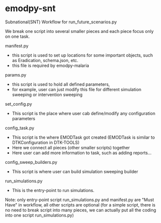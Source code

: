 # emodpy-snt
Subnational(SNT) Workflow for run_future_scenarios.py

We break one script into several smaller pieces and each piece focus only on one task.

manifest.py
- this script is used to set up locations for some important objects, such as Eradication, schema.json, etc.
- this file is required by emodpy-malaria

params.py
- this script is used to hold all defined parameters, 
- for example, user can just modify this file for different simulation sweeping or intervention sweeping

set_config.py
- This script is the place where user cab define/modify any configuration parameters

config_task.py
- This script is the where EMODTask got created (EMODTask is similar to DTKConfiguration in DTK-TOOLS)
- Here we connect all pieces (other smaller scripts) together
- Here user can add more information to task, such as adding reports...

config_sweep_builders.py
- This script is where user can build simulation sweeping builder

run_simulations.py
- This is the entry-point to run simulations.

Note: only entry-point script run_simulations.py and manifest.py are "Must Have" in workflow, all other
scripts are optional (for a simple script, there is no need to break script into many pieces, we can
actually put all the coding into one script run_simulations.py)



